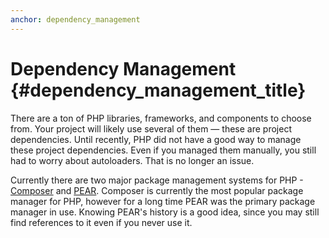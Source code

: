 ```yaml
---
anchor: dependency_management
---
```


# Dependency Management {#dependency_management_title}

There are a ton of PHP libraries, frameworks, and components to choose from. Your project will likely use 
several of them — these are project dependencies. Until recently, PHP did not have a good way to manage
these project dependencies. Even if you managed them manually, you still had to worry about autoloaders.
That is no longer an issue.

Currently there are two major package management systems for PHP - [Composer] and [PEAR]. Composer is currently
the most popular package manager for PHP, however for a long time PEAR was the primary package manager in use.
Knowing PEAR's history is a good idea, since you may still find references to it even if you never use it.

[Composer]: /#composer_and_packagist
[PEAR]: /#pear
